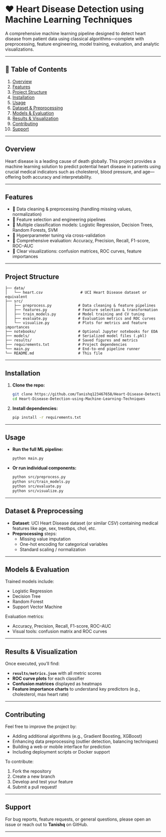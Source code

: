 
# ❤️ Heart Disease Detection using Machine Learning Techniques

A comprehensive machine learning pipeline designed to detect heart disease from patient data using classical algorithms—complete with preprocessing, feature engineering, model training, evaluation, and analytic visualizations.

---

## 📌 Table of Contents

1. [Overview](#overview)  
2. [Features](#features)  
3. [Project Structure](#project-structure)  
4. [Installation](#installation)  
5. [Usage](#usage)  
6. [Dataset & Preprocessing](#dataset--preprocessing)  
7. [Models & Evaluation](#models--evaluation)  
8. [Results & Visualization](#results--visualization)  
9. [Contributing](#contributing)  
10. [Support](#support)

---

## Overview

Heart disease is a leading cause of death globally. This project provides a machine learning solution to predict potential heart disease in patients using crucial medical indicators such as cholesterol, blood pressure, and age—offering both accuracy and interpretability.

---

## Features

- 🔹 Data cleaning & preprocessing (handling missing values, normalization)  
- 🔹 Feature selection and engineering pipelines  
- 🔹 Multiple classification models: Logistic Regression, Decision Trees, Random Forests, SVM  
- 🔹 Hyperparameter tuning via cross-validation  
- 🔹 Comprehensive evaluation: Accuracy, Precision, Recall, F1-score, ROC–AUC  
- 🔹 Clear visualizations: confusion matrices, ROC curves, feature importances

---

## Project Structure

```text
├── data/                          
│   └── heart.csv                 # UCI Heart Disease dataset or equivalent
├── src/
│   ├── preprocess.py            # Data cleaning & feature pipelines
│   ├── features.py              # Feature selection & transformation
│   ├── train_models.py          # Model training and CV tuning
│   ├── evaluate.py              # Evaluation metrics and ROC curves
│   └── visualize.py             # Plots for metrics and feature importances
├── notebooks/                   # Optional Jupyter notebooks for EDA
├── models/                      # Serialized model files (.pkl)
├── results/                     # Saved figures and metrics
├── requirements.txt             # Project dependencies
└── main.py                      # End-to-end pipeline runner
└── README.md                    # This file
```

---

## Installation

1. **Clone the repo:**
   ```bash
   git clone https://github.com/Tanishq123467658/Heart-Disease-Detection-using-Machine-Learning-Techniques.git
   cd Heart-Disease-Detection-using-Machine-Learning-Techniques
   ```

2. **Install dependencies:**
   ```bash
   pip install -r requirements.txt
   ```

---

## Usage

- **Run the full ML pipeline:**
  ```bash
  python main.py
  ```

- **Or run individual components:**
  ```bash
  python src/preprocess.py
  python src/train_models.py
  python src/evaluate.py
  python src/visualize.py
  ```

---

## Dataset & Preprocessing

- **Dataset**: UCI Heart Disease dataset (or similar CSV) containing medical features like age, sex, trestbps, chol, etc.
- **Preprocessing** steps:
  - Missing value imputation  
  - One-hot encoding for categorical variables  
  - Standard scaling / normalization

---

## Models & Evaluation

Trained models include:
- Logistic Regression
- Decision Tree
- Random Forest
- Support Vector Machine

Evaluation metrics:
- Accuracy, Precision, Recall, F1-score, ROC–AUC  
- Visual tools: confusion matrix and ROC curves

---

## Results & Visualization

Once executed, you’ll find:
- **`results/metrics.json`** with all metric scores  
- **ROC curve plots** for each classifier  
- **Confusion matrices** displayed as heatmaps  
- **Feature importance charts** to understand key predictors (e.g., cholesterol, max heart rate)

---

## Contributing

Feel free to improve the project by:
- Adding additional algorithms (e.g., Gradient Boosting, XGBoost)  
- Enhancing data preprocessing (outlier detection, balancing techniques)  
- Building a web or mobile interface for prediction  
- Including deployment scripts or Docker support

To contribute:
1. Fork the repository  
2. Create a new branch  
3. Develop and test your feature  
4. Submit a pull request!

---

## Support

For bug reports, feature requests, or general questions, please open an issue or reach out to **Tanishq** on GitHub.

---
